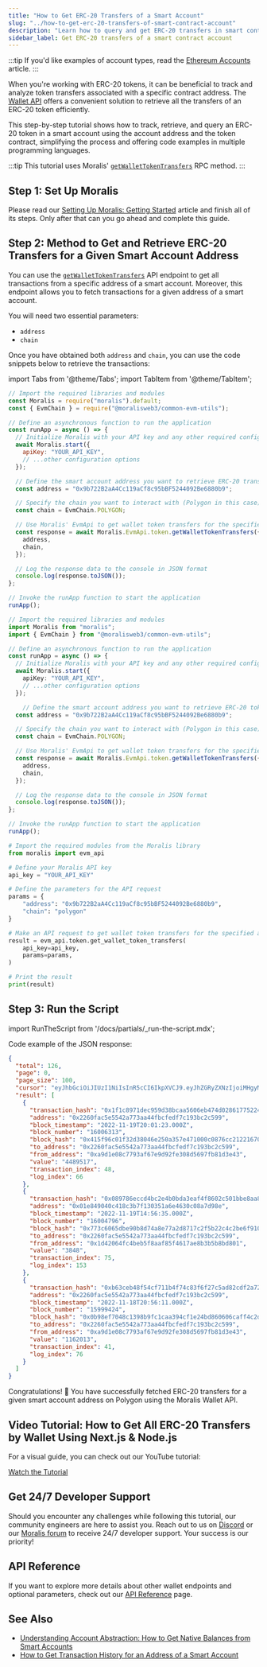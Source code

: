 ```yaml
---
title: "How to Get ERC-20 Transfers of a Smart Account"
slug: "../how-to-get-erc-20-transfers-of-smart-contract-account"
description: "Learn how to query and get ERC-20 transfers in smart contract using the Moralis Wallet API."
sidebar_label: Get ERC-20 transfers of a smart contract account
---
```


:::tip
If you'd like examples of account types, read the [Ethereum Accounts](https://ethereum.org/en/developers/docs/accounts/#types-of-account) article.
:::

When you're working with ERC-20 tokens, it can be beneficial to track and analyze token transfers associated with a specific contract address. The [Wallet API](https://moralis.io/api/wallet/) offers a convenient solution to retrieve all the transfers of an ERC-20 token efficiently.

This step-by-step tutorial shows how to track, retrieve, and query an ERC-20 token in a smart account using the account address and the token contract, simplifying the process and offering code examples in multiple programming languages.

:::tip
This tutorial uses Moralis' [`getWalletTokenTransfers`](/web3-data-api/evm/reference/get-wallet-token-transfers) RPC method.
:::

## Step 1: Set Up Moralis

Please read our [Setting Up Moralis: Getting Started](/web3-data-api/evm/get-your-api-key) article and finish all of its steps. Only after that can you go ahead and complete this guide.

## Step 2: Method to Get and Retrieve ERC-20 Transfers for a Given Smart Account Address

You can use the [`getWalletTokenTransfers`](/web3-data-api/evm/reference/get-wallet-token-transfers) API endpoint to get all transactions from a specific address of a smart account. Moreover, this endpoint allows you to fetch transactions for a given address of a smart account.

You will need two essential parameters:

* `address`
* `chain`

Once you have obtained both `address` and `chain`, you can use the code snippets below to retrieve the transactions:

import Tabs from '@theme/Tabs';
import TabItem from '@theme/TabItem';

<Tabs groupId="programming-language">
  <TabItem value="javascript" label="index.js (JavaScript)" default>

```javascript
// Import the required libraries and modules
const Moralis = require("moralis").default;
const { EvmChain } = require("@moralisweb3/common-evm-utils");

// Define an asynchronous function to run the application
const runApp = async () => {
  // Initialize Moralis with your API key and any other required configurations
  await Moralis.start({
    apiKey: "YOUR_API_KEY",
    // ...other configuration options
  });

  // Define the smart account address you want to retrieve ERC-20 transfers for
  const address = "0x9b722B2aA4Cc119aCf8c95bBF5244092Be6880b9";

  // Specify the chain you want to interact with (Polygon in this case)
  const chain = EvmChain.POLYGON;

  // Use Moralis' EvmApi to get wallet token transfers for the specified address and chain
  const response = await Moralis.EvmApi.token.getWalletTokenTransfers({
    address,
    chain,
  });

  // Log the response data to the console in JSON format
  console.log(response.toJSON());
};

// Invoke the runApp function to start the application
runApp();
```

</TabItem>
<TabItem value="typescript" label="index.ts (TypeScript)">

```typescript
// Import the required libraries and modules
import Moralis from "moralis";
import { EvmChain } from "@moralisweb3/common-evm-utils";

// Define an asynchronous function to run the application
const runApp = async () => {
  // Initialize Moralis with your API key and any other required configurations
  await Moralis.start({
    apiKey: "YOUR_API_KEY",
    // ...other configuration options
  });

    // Define the smart account address you want to retrieve ERC-20 token transfers for
  const address = "0x9b722B2aA4Cc119aCf8c95bBF5244092Be6880b9";

  // Specify the chain you want to interact with (Polygon in this case)
  const chain = EvmChain.POLYGON;

  // Use Moralis' EvmApi to get wallet token transfers for the specified address and chain
  const response = await Moralis.EvmApi.token.getWalletTokenTransfers({
    address,
    chain,
  });

  // Log the response data to the console in JSON format
  console.log(response.toJSON());
};

// Invoke the runApp function to start the application
runApp();
```

</TabItem>
<TabItem value="python" label="index.py (Python)">

```python
# Import the required modules from the Moralis library
from moralis import evm_api

# Define your Moralis API key
api_key = "YOUR_API_KEY"

# Define the parameters for the API request
params = {
    "address": "0x9b722B2aA4Cc119aCf8c95bBF5244092Be6880b9",
    "chain": "polygon"
}

# Make an API request to get wallet token transfers for the specified address and chain
result = evm_api.token.get_wallet_token_transfers(
    api_key=api_key,
    params=params,
)

# Print the result
print(result)
```

</TabItem>
</Tabs>

## Step 3: Run the Script

import RunTheScript from '/docs/partials/\_run-the-script.mdx';

<RunTheScript />

Code example of the JSON response:

```json
{
  "total": 126,
  "page": 0,
  "page_size": 100,
  "cursor": "eyJhbGciOiJIUzI1NiIsInR5cCI6IkpXVCJ9.eyJhZGRyZXNzIjoiMHgyMjYwZmFjNWU1NTQyYTc3M2FhNDRmYmNmZWRmN2MxOTNiYzJjNTk5IiwiY2hhaW4iOiJldGgiLCJhcGlLZXlJZCI6MTkwNjU5LCJsaW1pdCI6MTAwLCJ0b3BpYzMiOiI9Om51bGwiLCJ0b19ibG9jayI6IjExMTAwMDQ1IiwicGFnZSI6MSwidG90YWwiOjEyNiwib2Zmc2V0IjoxLCJ1YyI6dHJ1ZSwiaWF0IjoxNjY5NjQ2ODMzfQ.NIWg35DjoTMlaE6JaoJld24p9zBgGL56Zp8PPzQnJk4",
  "result": [
    {
      "transaction_hash": "0x1f1c8971dec959d38bcaa5606eb474d028617752240727692cd5ef21a435d847",
      "address": "0x2260fac5e5542a773aa44fbcfedf7c193bc2c599",
      "block_timestamp": "2022-11-19T20:01:23.000Z",
      "block_number": "16006313",
      "block_hash": "0x415f96c01f32d38046e250a357e471000c0876cc2122167056cf4c4c1113a522",
      "to_address": "0x2260fac5e5542a773aa44fbcfedf7c193bc2c599",
      "from_address": "0xa9d1e08c7793af67e9d92fe308d5697fb81d3e43",
      "value": "4489517",
      "transaction_index": 48,
      "log_index": 66
    },
    {
      "transaction_hash": "0x089786eccd4bc2e4b0bda3eaf4f8602c501bbe8aa8f839b723dcd5fafdb28fbc",
      "address": "0x01e849040c418c3b7f130351a6e4630c08a7d98e",
      "block_timestamp": "2022-11-19T14:56:35.000Z",
      "block_number": "16004796",
      "block_hash": "0x773c6065dbe90b8d74a8e77a2d8717c2f5b22c4c2be6f910971db80bd0f47911",
      "to_address": "0x2260fac5e5542a773aa44fbcfedf7c193bc2c599",
      "from_address": "0x1d42064fc4beb5f8aaf85f4617ae8b3b5b8bd801",
      "value": "3848",
      "transaction_index": 75,
      "log_index": 153
    },
    {
      "transaction_hash": "0xb63ceb48f54cf711b4f74c83f6f27c5ad82cdf2a7285afefedc5f28645a72ef3",
      "address": "0x2260fac5e5542a773aa44fbcfedf7c193bc2c599",
      "block_timestamp": "2022-11-18T20:56:11.000Z",
      "block_number": "15999424",
      "block_hash": "0x0b98ef7048c1398b9fc1caa394cf1e24bd860606caff4c2dd359b8cddd678b18",
      "to_address": "0x2260fac5e5542a773aa44fbcfedf7c193bc2c599",
      "from_address": "0xa9d1e08c7793af67e9d92fe308d5697fb81d3e43",
      "value": "1162013",
      "transaction_index": 41,
      "log_index": 76
    }
  ]
}
```

Congratulations! 🥳 You have successfully fetched ERC-20 transfers for a given smart account address on Polygon using the Moralis Wallet API.

## Video Tutorial: How to Get All ERC-20 Transfers by Wallet Using Next.js & Node.js

For a visual guide, you can check out our YouTube tutorial:

[Watch the Tutorial](https://www.youtube.com/watch?v=90gGk-ZXpf8)

## Get 24/7 Developer Support

Should you encounter any challenges while following this tutorial, our community engineers are here to assist you. Reach out to us on [Discord](https://moralis.io/discord) or our [Moralis forum](https://forum.moralis.io) to receive 24/7 developer support. Your success is our priority!

## API Reference

If you want to explore more details about other wallet endpoints and optional parameters, check out our [API Reference](/web3-data-api/evm/reference#wallet-api) page.

## See Also

* [Understanding Account Abstraction: How to Get Native Balances from Smart Accounts](/web3-data-api/evm/wallet-api/how-to-get-the-native-balance-of-a-smart-contract-account)
* [How to Get Transaction History for an Address of a Smart Account](/web3-data-api/evm/wallet-api/how-to-get-transactions-of-smart-contract-account)
